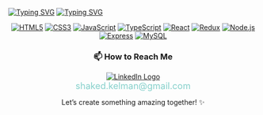 [![Typing SVG](https://readme-typing-svg.demolab.com?font=Fira+Code&weight=600&size=24&duration=1&pause=1000&color=85D1CCED&center=true&vCenter=true&repeat=false&width=1000&lines=Shaked+Kelman)](https://git.io/typing-svg)
[![Typing SVG](https://readme-typing-svg.demolab.com?font=Fira+Code&weight=500&pause=1000&color=85D1CCED&background=A2F5FF00&center=true&vCenter=true&width=1000&lines=Full-Stack+Web+Developer;Bringing+Ideas+To+Life)](https://git.io/typing-svg)
<div align="center">

[![HTML5](https://img.shields.io/badge/HTML5-DADFBF?style=for-the-badge&logo=html5&logoColor=333333)](https://github.com/shakedkelman) 
[![CSS3](https://img.shields.io/badge/CSS3-DADFBF?style=for-the-badge&logo=css3&logoColor=333333)](https://github.com/shakedkelman) 
[![JavaScript](https://img.shields.io/badge/JavaScript-DADFBF?style=for-the-badge&logo=javascript&logoColor=333333)](https://github.com/shakedkelman) 
[![TypeScript](https://img.shields.io/badge/TypeScript-DADFBF?style=for-the-badge&logo=typescript&logoColor=333333)](https://github.com/shakedkelman) 
[![React](https://img.shields.io/badge/React.js-DADFBF?style=for-the-badge&logo=react&logoColor=333333)](https://github.com/shakedkelman) 
[![Redux](https://img.shields.io/badge/Redux-DADFBF?style=for-the-badge&logo=redux&logoColor=333333)](https://github.com/shakedkelman) 
[![Node.js](https://img.shields.io/badge/Node.js-DADFBF?style=for-the-badge&logo=node.js&logoColor=333333)](https://github.com/shakedkelman) 
[![Express](https://img.shields.io/badge/Express.js-DADFBF?style=for-the-badge&logo=express&logoColor=333333)](https://github.com/shakedkelman) 
[![MySQL](https://img.shields.io/badge/MySQL-DADFBF?style=for-the-badge&logo=mysql&logoColor=333333)](https://github.com/shakedkelman)



### 📫 How to Reach Me  
<div align="center">
  <a href="https://linkedin.com/in/shaked-kelman-5894a5271" target="_blank">
    <img src="https://img.icons8.com/color/48/000000/linkedin.png" alt="LinkedIn Logo">
  </a>
</div>

<div align="center">
  <a href="mailto:shaked.kelman@gmail.com" target="_blank" style="color: #85D0CB; font-size: 18px; text-decoration: none;">
    shaked.kelman@gmail.com
  </a>
</div>



Let’s create something amazing together! ✨  
</div>
